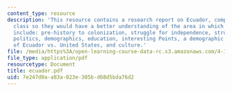 ```yaml
---
content_type: resource
description: 'This resource contains a research report on Ecuador, compiled by the
  class so they would have a better understanding of the area in which they were working.  Topics
  include: pre-history to colonization, struggle for independence, struggle for stability,
  politics, demographics, education, interesting Points, a demographic comparison
  of Ecuador vs. United States, and culture.'
file: /media/https%3A/open-learning-course-data-rc.s3.amazonaws.com/4-170-ecuador-workshop-fall-2006/7e247d0aa83a023e305bd68d5bda76d2_ecuador.pdf
file_type: application/pdf
resourcetype: Document
title: ecuador.pdf
uid: 7e247d0a-a83a-023e-305b-d68d5bda76d2
---
```

